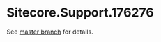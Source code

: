 # Sitecore.Support.176276

See [master branch](https://github.com/sitecoresupport/Sitecore.Support.176276) for details.